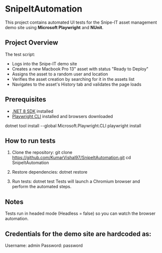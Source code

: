 # SnipeItAutomation

This project contains automated UI tests for the Snipe-IT asset management demo site using **Microsoft Playwright** and **NUnit**.

## Project Overview

The test script:
- Logs into the Snipe-IT demo site
- Creates a new Macbook Pro 13" asset with status "Ready to Deploy"
- Assigns the asset to a random user and location
- Verifies the asset creation by searching for it in the assets list
- Navigates to the asset's History tab and validates the page loads

## Prerequisites

- [.NET 8 SDK](https://dotnet.microsoft.com/en-us/download/dotnet/8.0) installed
- [Playwright CLI](https://playwright.dev/dotnet/docs/intro) installed and browsers downloaded

dotnet tool install --global Microsoft.Playwright.CLI
playwright install

## How to run tests
1. Clone the repository:
git clone https://github.com/KumarVishal97/SnipeItAutomation.git
cd SnipeItAutomation

2. Restore dependencies:
dotnet restore

3. Run tests:
dotnet test
Tests will launch a Chromium browser and perform the automated steps.

## Notes
Tests run in headed mode (Headless = false) so you can watch the browser automation.

## Credentials for the demo site are hardcoded as:
Username: admin
Password: password
